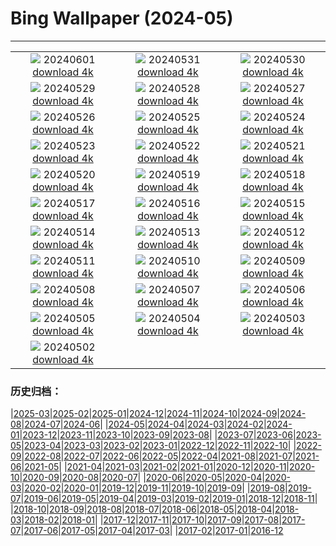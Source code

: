 # Bing Wallpaper (2024-05)
**************
| | | |
|:-:|:-:|:-:|
| ![](https://www.bing.com/th?id=OHR.YorkshireDalesNP_EN-CA8134519875_1920x1080.jpg) 20240601 [download 4k](https://www.bing.com/th?id=OHR.YorkshireDalesNP_EN-CA8134519875_UHD.jpg) | ![](https://www.bing.com/th?id=OHR.Everglades90th_EN-CA7240904105_1920x1080.jpg) 20240531 [download 4k](https://www.bing.com/th?id=OHR.Everglades90th_EN-CA7240904105_UHD.jpg) | ![](https://www.bing.com/th?id=OHR.MullOtter_EN-CA6618769900_1920x1080.jpg) 20240530 [download 4k](https://www.bing.com/th?id=OHR.MullOtter_EN-CA6618769900_UHD.jpg) |
| ![](https://www.bing.com/th?id=OHR.MeteoraMonastery_EN-CA9255017946_1920x1080.jpg) 20240529 [download 4k](https://www.bing.com/th?id=OHR.MeteoraMonastery_EN-CA9255017946_UHD.jpg) | ![](https://www.bing.com/th?id=OHR.MinganArchipelago_EN-CA5872186861_1920x1080.jpg) 20240528 [download 4k](https://www.bing.com/th?id=OHR.MinganArchipelago_EN-CA5872186861_UHD.jpg) | ![](https://www.bing.com/th?id=OHR.MethowWildflowers_EN-CA5562185332_1920x1080.jpg) 20240527 [download 4k](https://www.bing.com/th?id=OHR.MethowWildflowers_EN-CA5562185332_UHD.jpg) |
| ![](https://www.bing.com/th?id=OHR.MoroccoBenhaddou_EN-CA5085608684_1920x1080.jpg) 20240526 [download 4k](https://www.bing.com/th?id=OHR.MoroccoBenhaddou_EN-CA5085608684_UHD.jpg) | ![](https://www.bing.com/th?id=OHR.OrdesaNationalPark_EN-CA4762724069_1920x1080.jpg) 20240525 [download 4k](https://www.bing.com/th?id=OHR.OrdesaNationalPark_EN-CA4762724069_UHD.jpg) | ![](https://www.bing.com/th?id=OHR.IndianStarTortoise_EN-CA4291882907_1920x1080.jpg) 20240524 [download 4k](https://www.bing.com/th?id=OHR.IndianStarTortoise_EN-CA4291882907_UHD.jpg) |
| ![](https://www.bing.com/th?id=OHR.SnowGumTasmania_EN-CA3820234055_1920x1080.jpg) 20240523 [download 4k](https://www.bing.com/th?id=OHR.SnowGumTasmania_EN-CA3820234055_UHD.jpg) | ![](https://www.bing.com/th?id=OHR.MalaysiaTea_EN-CA2918348578_1920x1080.jpg) 20240522 [download 4k](https://www.bing.com/th?id=OHR.MalaysiaTea_EN-CA2918348578_UHD.jpg) | ![](https://www.bing.com/th?id=OHR.OttawaParliamentHill_EN-CA0974893499_1920x1080.jpg) 20240521 [download 4k](https://www.bing.com/th?id=OHR.OttawaParliamentHill_EN-CA0974893499_UHD.jpg) |
| ![](https://www.bing.com/th?id=OHR.VernazzaItaly_EN-CA4571085041_1920x1080.jpg) 20240520 [download 4k](https://www.bing.com/th?id=OHR.VernazzaItaly_EN-CA4571085041_UHD.jpg) | ![](https://www.bing.com/th?id=OHR.MuseumWhale_EN-CA4260843358_1920x1080.jpg) 20240519 [download 4k](https://www.bing.com/th?id=OHR.MuseumWhale_EN-CA4260843358_UHD.jpg) | ![](https://www.bing.com/th?id=OHR.TarangireElephants_EN-CA3710985340_1920x1080.jpg) 20240518 [download 4k](https://www.bing.com/th?id=OHR.TarangireElephants_EN-CA3710985340_UHD.jpg) |
| ![](https://www.bing.com/th?id=OHR.DayOfLight_EN-CA8566531785_1920x1080.jpg) 20240517 [download 4k](https://www.bing.com/th?id=OHR.DayOfLight_EN-CA8566531785_UHD.jpg) | ![](https://www.bing.com/th?id=OHR.BlueCityIndia_EN-CA8486097428_1920x1080.jpg) 20240516 [download 4k](https://www.bing.com/th?id=OHR.BlueCityIndia_EN-CA8486097428_UHD.jpg) | ![](https://www.bing.com/th?id=OHR.CarlsbadNP_EN-CA8275462629_1920x1080.jpg) 20240515 [download 4k](https://www.bing.com/th?id=OHR.CarlsbadNP_EN-CA8275462629_UHD.jpg) |
| ![](https://www.bing.com/th?id=OHR.NamibiaCanyon_EN-CA8189857469_1920x1080.jpg) 20240514 [download 4k](https://www.bing.com/th?id=OHR.NamibiaCanyon_EN-CA8189857469_UHD.jpg) | ![](https://www.bing.com/th?id=OHR.GuanacoMother_EN-CA8019143520_1920x1080.jpg) 20240513 [download 4k](https://www.bing.com/th?id=OHR.GuanacoMother_EN-CA8019143520_UHD.jpg) | ![](https://www.bing.com/th?id=OHR.TexasIndigoBunting_EN-CA7787624714_1920x1080.jpg) 20240512 [download 4k](https://www.bing.com/th?id=OHR.TexasIndigoBunting_EN-CA7787624714_UHD.jpg) |
| ![](https://www.bing.com/th?id=OHR.OttawaTulipFest_EN-CA7422962019_1920x1080.jpg) 20240511 [download 4k](https://www.bing.com/th?id=OHR.OttawaTulipFest_EN-CA7422962019_UHD.jpg) | ![](https://www.bing.com/th?id=OHR.MisoolRajaAmpat_EN-CA9137654877_1920x1080.jpg) 20240510 [download 4k](https://www.bing.com/th?id=OHR.MisoolRajaAmpat_EN-CA9137654877_UHD.jpg) | ![](https://www.bing.com/th?id=OHR.PortMarseille_EN-CA7163664407_1920x1080.jpg) 20240509 [download 4k](https://www.bing.com/th?id=OHR.PortMarseille_EN-CA7163664407_UHD.jpg) |
| ![](https://www.bing.com/th?id=OHR.LittleDuckling_EN-CA7068019573_1920x1080.jpg) 20240508 [download 4k](https://www.bing.com/th?id=OHR.LittleDuckling_EN-CA7068019573_UHD.jpg) | ![](https://www.bing.com/th?id=OHR.TheRoachesPeakDistrict_EN-CA6826651517_1920x1080.jpg) 20240507 [download 4k](https://www.bing.com/th?id=OHR.TheRoachesPeakDistrict_EN-CA6826651517_UHD.jpg) | ![](https://www.bing.com/th?id=OHR.KalalochTree_EN-CA6384901158_1920x1080.jpg) 20240506 [download 4k](https://www.bing.com/th?id=OHR.KalalochTree_EN-CA6384901158_UHD.jpg) |
| ![](https://www.bing.com/th?id=OHR.JediMonastery_EN-CA6236895858_1920x1080.jpg) 20240505 [download 4k](https://www.bing.com/th?id=OHR.JediMonastery_EN-CA6236895858_UHD.jpg) | ![](https://www.bing.com/th?id=OHR.SonoranSpring_EN-CA6106582512_1920x1080.jpg) 20240504 [download 4k](https://www.bing.com/th?id=OHR.SonoranSpring_EN-CA6106582512_UHD.jpg) | ![](https://www.bing.com/th?id=OHR.CratersOfTheMoon_EN-CA2219988525_1920x1080.jpg) 20240503 [download 4k](https://www.bing.com/th?id=OHR.CratersOfTheMoon_EN-CA2219988525_UHD.jpg) |
| ![](https://www.bing.com/th?id=OHR.HawaiianLei_EN-CA1761631119_1920x1080.jpg) 20240502 [download 4k](https://www.bing.com/th?id=OHR.HawaiianLei_EN-CA1761631119_UHD.jpg) |  |  |

### 历史归档：

|[2025-03](/../2025-03/2025-03.md)|[2025-02](/../2025-02/2025-02.md)|[2025-01](/../2025-01/2025-01.md)|[2024-12](/../2024-12/2024-12.md)|[2024-11](/../2024-11/2024-11.md)|[2024-10](/../2024-10/2024-10.md)|[2024-09](/../2024-09/2024-09.md)|[2024-08](/../2024-08/2024-08.md)|[2024-07](/../2024-07/2024-07.md)|[2024-06](/../2024-06/2024-06.md)|
|[2024-05](/2024-05.md)|[2024-04](/../2024-04/2024-04.md)|[2024-03](/../2024-03/2024-03.md)|[2024-02](/../2024-02/2024-02.md)|[2024-01](/../2024-01/2024-01.md)|[2023-12](/../2023-12/2023-12.md)|[2023-11](/../2023-11/2023-11.md)|[2023-10](/../2023-10/2023-10.md)|[2023-09](/../2023-09/2023-09.md)|[2023-08](/../2023-08/2023-08.md)|
|[2023-07](/../2023-07/2023-07.md)|[2023-06](/../2023-06/2023-06.md)|[2023-05](/../2023-05/2023-05.md)|[2023-04](/../2023-04/2023-04.md)|[2023-03](/../2023-03/2023-03.md)|[2023-02](/../2023-02/2023-02.md)|[2023-01](/../2023-01/2023-01.md)|[2022-12](/../2022-12/2022-12.md)|[2022-11](/../2022-11/2022-11.md)|[2022-10](/../2022-10/2022-10.md)|
|[2022-09](/../2022-09/2022-09.md)|[2022-08](/../2022-08/2022-08.md)|[2022-07](/../2022-07/2022-07.md)|[2022-06](/../2022-06/2022-06.md)|[2022-05](/../2022-05/2022-05.md)|[2022-04](/../2022-04/2022-04.md)|[2021-08](/../2021-08/2021-08.md)|[2021-07](/../2021-07/2021-07.md)|[2021-06](/../2021-06/2021-06.md)|[2021-05](/../2021-05/2021-05.md)|
|[2021-04](/../2021-04/2021-04.md)|[2021-03](/../2021-03/2021-03.md)|[2021-02](/../2021-02/2021-02.md)|[2021-01](/../2021-01/2021-01.md)|[2020-12](/../2020-12/2020-12.md)|[2020-11](/../2020-11/2020-11.md)|[2020-10](/../2020-10/2020-10.md)|[2020-09](/../2020-09/2020-09.md)|[2020-08](/../2020-08/2020-08.md)|[2020-07](/../2020-07/2020-07.md)|
|[2020-06](/../2020-06/2020-06.md)|[2020-05](/../2020-05/2020-05.md)|[2020-04](/../2020-04/2020-04.md)|[2020-03](/../2020-03/2020-03.md)|[2020-02](/../2020-02/2020-02.md)|[2020-01](/../2020-01/2020-01.md)|[2019-12](/../2019-12/2019-12.md)|[2019-11](/../2019-11/2019-11.md)|[2019-10](/../2019-10/2019-10.md)|[2019-09](/../2019-09/2019-09.md)|
|[2019-08](/../2019-08/2019-08.md)|[2019-07](/../2019-07/2019-07.md)|[2019-06](/../2019-06/2019-06.md)|[2019-05](/../2019-05/2019-05.md)|[2019-04](/../2019-04/2019-04.md)|[2019-03](/../2019-03/2019-03.md)|[2019-02](/../2019-02/2019-02.md)|[2019-01](/../2019-01/2019-01.md)|[2018-12](/../2018-12/2018-12.md)|[2018-11](/../2018-11/2018-11.md)|
|[2018-10](/../2018-10/2018-10.md)|[2018-09](/../2018-09/2018-09.md)|[2018-08](/../2018-08/2018-08.md)|[2018-07](/../2018-07/2018-07.md)|[2018-06](/../2018-06/2018-06.md)|[2018-05](/../2018-05/2018-05.md)|[2018-04](/../2018-04/2018-04.md)|[2018-03](/../2018-03/2018-03.md)|[2018-02](/../2018-02/2018-02.md)|[2018-01](/../2018-01/2018-01.md)|
|[2017-12](/../2017-12/2017-12.md)|[2017-11](/../2017-11/2017-11.md)|[2017-10](/../2017-10/2017-10.md)|[2017-09](/../2017-09/2017-09.md)|[2017-08](/../2017-08/2017-08.md)|[2017-07](/../2017-07/2017-07.md)|[2017-06](/../2017-06/2017-06.md)|[2017-05](/../2017-05/2017-05.md)|[2017-04](/../2017-04/2017-04.md)|[2017-03](/../2017-03/2017-03.md)|
|[2017-02](/../2017-02/2017-02.md)|[2017-01](/../2017-01/2017-01.md)|[2016-12](/../2016-12/2016-12.md)